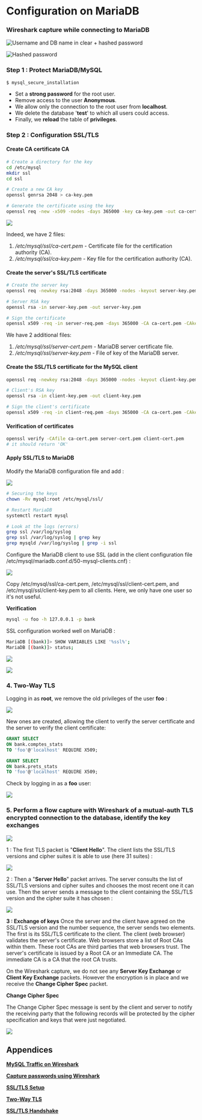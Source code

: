 # Configuration on MariaDB

### Wireshark capture while connecting to MariaDB

![Username and DB name in clear + hashed password](<../../.gitbook/assets/image (106).png>)

![Hashed password](<../../.gitbook/assets/image (108).png>)

### Step 1 : Protect MariaDB/MySQL

```shell
$ mysql_secure_installation
```

* Set a **strong password** for the root user.
* Remove access to the user **Anonymous**.
* We allow only the connection to the root user from **localhost**.
* We delete the database '**test**' to which all users could access.
* Finally, we **reload** the table of **privileges**.

### Step 2 : Configuration SSL/TLS

#### Create CA certificate CA

```bash
# Create a directory for the key 
cd /etc/mysql
mkdir ssl
cd ssl

# Create a new CA key
openssl genrsa 2048 > ca-key.pem

# Generate the certificate using the key
openssl req -new -x509 -nodes -days 365000 -key ca-key.pem -out ca-cert.pem
```

![](<../../.gitbook/assets/image (90).png>)

Indeed, we have 2 files:

1. _/etc/mysql/ssl/ca-cert.pem_ - Certificate file for the certification authority (CA).
2. _/etc/mysql/ssl/ca-key.pem_ - Key file for the certification authority (CA).

#### Create the server's SSL/TLS certificate

```bash
# Create the server key
openssl req -newkey rsa:2048 -days 365000 -nodes -keyout server-key.pem -out server-req.pem
```

```bash
# Server RSA key
openssl rsa -in server-key.pem -out server-key.pem

# Sign the certificate
openssl x509 -req -in server-req.pem -days 365000 -CA ca-cert.pem -CAkey ca-key.pem -set_serial 01 -out server-cert.pem
```

We have 2 additional files:

1. _/etc/mysql/ssl/server-cert.pem_ - MariaDB server certificate file.
2. _/etc/mysql/ssl/server-key.pem_ - File of key of the MariaDB server.

#### Create the SSL/TLS certificate for the MySQL client

```bash
openssl req -newkey rsa:2048 -days 365000 -nodes -keyout client-key.pem -out client-req.pem
```

```bash
# Client's RSA key
openssl rsa -in client-key.pem -out client-key.pem

# Sign the client's certificate
openssl x509 -req -in client-req.pem -days 365000 -CA ca-cert.pem -CAkey ca-key.pem -set_serial 01 -out client-cert.pem
```

#### Verification of certificates

```bash
openssl verify -CAfile ca-cert.pem server-cert.pem client-cert.pem
# it should return 'OK'
```

#### Apply SSL/TLS to MariaDB

Modify the MariaDB configuration file and add :

![](<../../.gitbook/assets/image (31).png>)

```bash
# Securing the keys
chown -Rv mysql:root /etc/mysql/ssl/

# Restart MariaDB
systemctl restart mysql

# Look at the logs (errors)
grep ssl /var/log/syslog
grep ssl /var/log/syslog | grep key
grep mysqld /var/log/syslog | grep -i ssl

```

Configure the MariaDB client to use SSL (add in the client configuration file /etc/mysql/mariadb.conf.d/50-mysql-clients.cnf) :

![](<../../.gitbook/assets/image (42).png>)

Copy /etc/mysql/ssl/ca-cert.pem, /etc/mysql/ssl/client-cert.pem, and /etc/mysql/ssl/client-key.pem to all clients. Here, we only have one user so it's not useful.

**Verification**

```bash
mysql -u foo -h 127.0.0.1 -p bank
```

SSL configuration worked well on MariaDB :

```bash
MariaDB [(bank)]> SHOW VARIABLES LIKE '%ssl%';
MariaDB [(bank)]> status;
```

![](<../../.gitbook/assets/image (19).png>)

![](<../../.gitbook/assets/image (47).png>)

### 4. Two-Way TLS

Logging in as **root**, we remove the old privileges of the user **foo** :

![](<../../.gitbook/assets/image (5) (1).png>)

New ones are created, allowing the client to verify the server certificate and the server to verify the client certificate:

```sql
GRANT SELECT
ON bank.comptes_stats
TO 'foo'@'localhost' REQUIRE X509;

GRANT SELECT
ON bank.prets_stats
TO 'foo'@'localhost' REQUIRE X509;
```

Check by logging in as a **foo** user:

![](<../../.gitbook/assets/image (46).png>)

### 5. Perform a flow capture with Wireshark of a mutual-auth TLS encrypted connection to the database, identify the key exchanges

![](<../../.gitbook/assets/image (44).png>)

1 : The first TLS packet is "**Client Hello**". The client lists the SSL/TLS versions and cipher suites it is able to use (here 31 suites) :

![](<../../.gitbook/assets/image (6).png>)

2 : Then a "**Server Hello**" packet arrives. The server consults the list of SSL/TLS versions and cipher suites and chooses the most recent one it can use. Then the server sends a message to the client containing the SSL/TLS version and the cipher suite it has chosen :

![](<../../.gitbook/assets/image (140).png>)

**3 : Exchange of keys** Once the server and the client have agreed on the SSL/TLS version and the number sequence, the server sends two elements. The first is its SSL/TLS certificate to the client. The client (web browser) validates the server's certificate. Web browsers store a list of Root CAs within them. These root CAs are third parties that web browsers trust. The server's certificate is issued by a Root CA or an Immediate CA. The immediate CA is a CA that the root CA trusts.

On the Wireshark capture, we do not see any **Server Key Exchange** or **Client Key Exchange** packets. However the encryption is in place and we receive the **Change Cipher Spec** packet.

**Change Cipher Spec**

The Change Cipher Spec message is sent by the client and server to notify the receiving party that the following records will be protected by the cipher specification and keys that were just negotiated.

![](<../../.gitbook/assets/image (76).png>)

## Appendices

[**MySQL Traffic on Wireshark**](https://stackoverflow.com/questions/48477121/wireshark-password-capture-of-mysql-traffic)

[**Capture passwords using Wireshark**](https://www.infosecmatter.com/capture-passwords-using-wireshark/)

[**SSL/TLS Setup**](https://www.cyberciti.biz/faq/how-to-setup-mariadb-ssl-and-secure-connections-from-clients/)

[**Two-Way TLS**](https://mariadb.com/docs/clients/mariadb-connectors/connector-j/tls/)

[**SSL/TLS Handshake**](https://www.linuxbabe.com/security/ssltls-handshake-process-explained-with-wireshark-screenshot)
